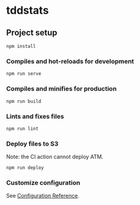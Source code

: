 # tddstats

## Project setup
```
npm install
```

### Compiles and hot-reloads for development
```
npm run serve
```

### Compiles and minifies for production
```
npm run build
```

### Lints and fixes files
```
npm run lint
```

### Deploy files to S3

Note: the CI action cannot deploy ATM.
```
npm run deploy
```


### Customize configuration
See [Configuration Reference](https://cli.vuejs.org/config/).
